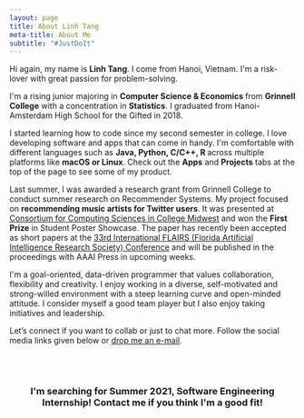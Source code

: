 ```yaml
---
layout: page
title: About Linh Tang
meta-title: About Me
subtitle: "#JustDoIt"
---
```


<div id="aboutme-section">

<p class="about-text">
<span class="fa fa-briefcase about-icon"></span>
  Hi again, my name is <strong>Linh Tang</strong>. I come from Hanoi, Vietnam. I'm a risk-lover with great passion for problem-solving.
</p>

<p class="about-text">
<span class="fa fa-graduation-cap about-icon"></span>
	I'm a rising junior majoring in <strong>Computer Science & Economics </strong> from <strong>Grinnell College</strong> with a concentration in <strong>Statistics</strong>. I graduated from Hanoi-Amsterdam High School for the Gifted in 2018.
</p>

<p class="about-text">
<span class="fa fa-code about-icon"></span>
I started learning how to code since my second semester in college. I love developing software and apps that can come in handy. I'm comfortable with different languages such as <strong> Java, Python, C/C++, R </strong> across multiple platforms like <strong>macOS or Linux</strong>. Check out the <strong>Apps</strong> and <strong>Projects</strong> tabs at the top of the page to see some of my product.
</p>

<p class="about-text">
<span class="fa fa-book about-icon"></span>
Last summer, I was awarded a research grant from Grinnell College to conduct summer research on Recommender Systems. My project focused on <strong>recommending music artists for Twitter users</strong>. It was presented at <a target="_blank" href= "https://ccscmw2019.aiello.io">Consortium for Computing Sciences in College Midwest</a> and won the <strong>First Prize</strong> in Student Poster Showcase. The paper has recently been accepted as short papers at the <a target="_blank" href="https://www.flairs-33.info/home">33rd International FLAIRS (Florida Artificial Intelligence Research Society) Conference</a> and will be published in the proceedings with AAAI Press in upcoming weeks.
</p>

<p class="about-text">
<span class="fa fa-heart about-icon"></span>
I'm a goal-oriented, data-driven programmer that values collaboration, flexibility and creativity. I enjoy working in a diverse, self-motivated and strong-willed environment with a steep learning curve and open-minded attitude. I consider myself a good team player but I also enjoy taking initiatives and leadership.
</p>

<p class="about-text">
<span class="fa fa-envelope about-icon"></span>
Let’s connect if you want to collab or just to chat more. Follow the social media links given below or <a target="_blank" href="mailto:tanglinh@grinnell.edu">drop me an e-mail</a>.
</p>

<br>

<br>
<center><h3>I'm searching for Summer 2021, Software Engineering Internship! Contact me if you think I'm a good fit! </h3><center>
